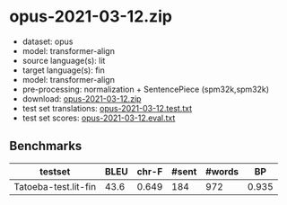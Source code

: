 # opus-2021-03-12.zip

* dataset: opus
* model: transformer-align
* source language(s): lit
* target language(s): fin
* model: transformer-align
* pre-processing: normalization + SentencePiece (spm32k,spm32k)
* download: [opus-2021-03-12.zip](https://object.pouta.csc.fi/Tatoeba-MT-models/lit-fin/opus-2021-03-12.zip)
* test set translations: [opus-2021-03-12.test.txt](https://object.pouta.csc.fi/Tatoeba-MT-models/lit-fin/opus-2021-03-12.test.txt)
* test set scores: [opus-2021-03-12.eval.txt](https://object.pouta.csc.fi/Tatoeba-MT-models/lit-fin/opus-2021-03-12.eval.txt)

## Benchmarks

| testset | BLEU  | chr-F | #sent | #words | BP |
|---------|-------|-------|-------|--------|----|
| Tatoeba-test.lit-fin 	| 43.6 	| 0.649 	| 184 	| 972 	| 0.935 |

